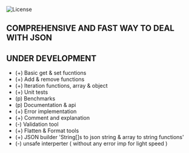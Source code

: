 ![License](https://img.shields.io/dub/l/vibe-d.svg)
## COMPREHENSIVE AND FAST WAY TO DEAL WITH JSON
## UNDER DEVELOPMENT
+ (+) Basic get & set fucntions
+ (+) Add & remove functions
+ (+) Iteration functions, array & object
+ (+) Unit tests
+ (p) Benchmarks
+ (p) Documentation & api
+ (+) Error implementation
+ (+) Comment and explanation
+ (-) Validation tool
+ (+) Flatten & Format tools
+ (+) JSON builder 'String[]s to json string & array to string functions'
+ (-) unsafe interperter ( without any error imp for light speed )
